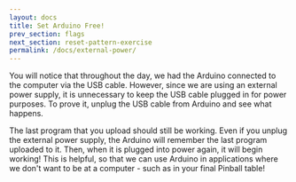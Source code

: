 ```yaml
---
layout: docs
title: Set Arduino Free!
prev_section: flags
next_section: reset-pattern-exercise
permalink: /docs/external-power/
---
```


You will notice that throughout the day, we had the Arduino connected to the computer via the USB cable. However, since we are using an external power supply, it is unnecessary to keep the USB cable plugged in for power purposes. To prove it, unplug the USB cable from Arduino and see what happens.

The last program that you upload should still be working. Even if you unplug the external power supply, the Arduino will remember the last program uploaded to it. Then, when it is plugged into power again, it will begin working! This is helpful, so that we can use Arduino in applications where we don't want to be at a computer - such as in your final Pinball table!